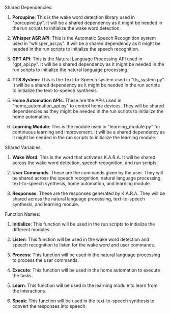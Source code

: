 Shared Dependencies:

1. **Porcupine**: This is the wake word detection library used in "porcupine.py". It will be a shared dependency as it might be needed in the run scripts to initialize the wake word detection.

2. **Whisper ASR API**: This is the Automatic Speech Recognition system used in "whisper_asr.py". It will be a shared dependency as it might be needed in the run scripts to initialize the speech recognition.

3. **GPT API**: This is the Natural Language Processing API used in "gpt_api.py". It will be a shared dependency as it might be needed in the run scripts to initialize the natural language processing.

4. **TTS System**: This is the Text-to-Speech system used in "tts_system.py". It will be a shared dependency as it might be needed in the run scripts to initialize the text-to-speech synthesis.

5. **Home Automation APIs**: These are the APIs used in "home_automation_api.py" to control home devices. They will be shared dependencies as they might be needed in the run scripts to initialize the home automation.

6. **Learning Module**: This is the module used in "learning_module.py" for continuous learning and improvement. It will be a shared dependency as it might be needed in the run scripts to initialize the learning module.

Shared Variables:

1. **Wake Word**: This is the word that activates K.A.R.A. It will be shared across the wake word detection, speech recognition, and run scripts.

2. **User Commands**: These are the commands given by the user. They will be shared across the speech recognition, natural language processing, text-to-speech synthesis, home automation, and learning module.

3. **Responses**: These are the responses generated by K.A.R.A. They will be shared across the natural language processing, text-to-speech synthesis, and learning module.

Function Names:

1. **Initialize**: This function will be used in the run scripts to initialize the different modules.

2. **Listen**: This function will be used in the wake word detection and speech recognition to listen for the wake word and user commands.

3. **Process**: This function will be used in the natural language processing to process the user commands.

4. **Execute**: This function will be used in the home automation to execute the tasks.

5. **Learn**: This function will be used in the learning module to learn from the interactions.

6. **Speak**: This function will be used in the text-to-speech synthesis to convert the responses into speech.